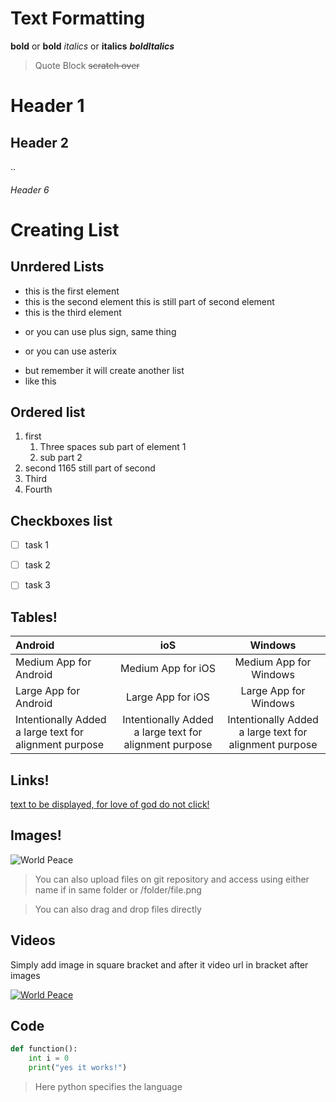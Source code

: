 # Text Formatting

**bold** or __bold__
*italics* or __italics__
__*boldItalics*__
> Quote Block
~~scratch over~~
# Header 1
## Header 2
..
###### Header 6


# Creating List

## Unrdered Lists
- this is the first element
- this is the second element
  this is still part of second element
- this is the third element
+ or you can use plus sign, same thing
* or you can use asterix
- but remember it will create another list
- like this

## Ordered list
1. first
   1. Three spaces sub part of element 1
   2. sub part 2
2. second
1165 still part of second
3. Third
4. Fourth

## Checkboxes list
+ [ ] task 1
+ [ ] task 2
+ [ ] task 3



## Tables!

Android | ioS | Windows
:--- | :---: | :---:
Medium App for Android | Medium App for iOS | Medium App for Windows
Large App for Android | Large App for iOS | Large App for Windows
Intentionally Added a large text for alignment purpose | Intentionally Added a large text for alignment purpose | Intentionally Added a large text for alignment purpose

## Links!
[text to be displayed, for love of god do not click!](https://www.youtube.com/watch?v=dQw4w9WgXcQ)


## Images!

![World Peace](https://upload.wikimedia.org/wikipedia/commons/thumb/d/d2/Peace_sign.svg/1200px-Peace_sign.svg.png)

> You can also upload files on git repository and access using either name if in same folder or /folder/file.png

> You can also drag and drop files directly

## Videos

Simply add image in square bracket and after it video url in bracket after images

[![World Peace](https://upload.wikimedia.org/wikipedia/commons/thumb/d/d2/Peace_sign.svg/1200px-Peace_sign.svg.png)](https://www.youtube.com/watch?v=dQw4w9WgXcQ)

## Code

``` python
def function():
	int i = 0
	print("yes it works!")
```

> Here python specifies the language
